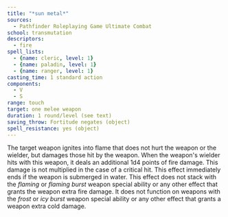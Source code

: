 ```yaml
---
title: "*sun metal*"
sources:
  - Pathfinder Roleplaying Game Ultimate Combat
school: transmutation
descriptors:
  - fire
spell_lists:
  - {name: cleric, level: 1}
  - {name: paladin, level: 1}
  - {name: ranger, level: 1}
casting_time: 1 standard action
components:
  - V
  - S
range: touch
target: one melee weapon
duration: 1 round/level (see text)
saving_throw: Fortitude negates (object)
spell_resistance: yes (object)
---
```


The target weapon ignites into flame that does not hurt the weapon or the wielder, but damages those hit by the weapon. When the weapon's wielder hits with this weapon, it deals an additional 1d4 points of fire damage. This damage is not multiplied in the case of a critical hit. This effect immediately ends if the weapon is submerged in water. This effect does not stack with the *flaming* or *flaming burst* weapon special ability or any other effect that grants the weapon extra fire damage. It does not function on weapons with the *frost* or *icy burst* weapon special ability or any other effect that grants a weapon extra cold damage.

